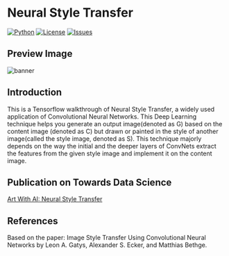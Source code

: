 # Neural Style Transfer
[![Python](https://img.shields.io/badge/Python-3.8.0-blue)]() 
[![License](https://img.shields.io/github/license/SivinX11/Neural_Style_Transfer)](https://github.com/SivinX11/Neural_Style_Transfer/blob/master/LICENSE) 
[![Issues](https://img.shields.io/github/issues/SivinX11/Neural_Style_Transfer)]()

## Preview Image
![banner](https://miro.medium.com/max/1400/1*ThoWfl2TQVCEXm2l8PBaxw.png)

## Introduction
This is a Tensorflow walkthrough of Neural Style Transfer, a widely used application of Convolutional Neural Networks. This Deep Learning technique helps you generate an output image(denoted as G) based on the content image (denoted as C) but drawn or painted in the style of another image(called the style image, denoted as S). This technique majorly depends on the way the initial and the deeper layers of ConvNets extract the features from the given style image and implement it on the content image.

## Publication on Towards Data Science
[Art With AI: Neural Style Transfer](https://towardsdatascience.com/art-with-ai-neural-style-transfer-63d0ef76596a)

## References
Based on the paper: Image Style Transfer Using Convolutional Neural Networks by Leon A. Gatys, Alexander S. Ecker, and Matthias Bethge.
